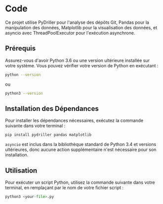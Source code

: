 
# Code

Ce projet utilise PyDriller pour l'analyse des dépôts Git, Pandas pour la manipulation des données, Matplotlib pour la visualisation des données, et asyncio avec ThreadPoolExecutor pour l'exécution asynchrone.

## Prérequis

Assurez-vous d'avoir Python 3.6 ou une version ultérieure installée sur votre système. Vous pouvez vérifier votre version de Python en exécutant :

```bash
python --version
```

ou

```bash
python3 --version
```

## Installation des Dépendances

Pour installer les dépendances nécessaires, exécutez la commande suivante dans votre terminal :

```bash
pip install pydriller pandas matplotlib
```

`asyncio` est inclus dans la bibliothèque standard de Python 3.4 et versions ultérieures, donc aucune action supplémentaire n'est nécessaire pour son installation.

## Utilisation

Pour exécuter un script Python, utilisez la commande suivante dans votre terminal, en remplaçant <your-file> par le nom de votre fichier script :

```python
python3 <your-file>.py
```
